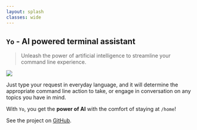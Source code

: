 ```yaml
---
layout: splash
classes: wide
---
```


## `Yo` - AI powered terminal assistant

> Unleash the power of artificial intelligence to streamline your command line experience.

![](https://raw.githubusercontent.com/ekkinox/yo/main/docs/_assets/intro.gif)

Just type your request in everyday language, and it will determine the appropriate command line action to take, or engage in conversation on any topics you have in mind.

With `Yo`, you get the **power of AI** with the comfort of staying at `/home`!

See the project on [GitHub](https://github.com/ekkinox/yo).

